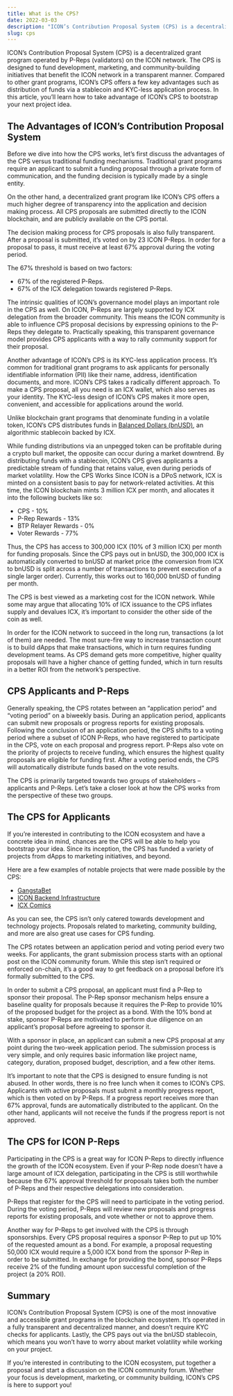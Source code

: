 ```yaml
---
title: What is the CPS?
date: 2022-03-03
description: "ICON’s Contribution Proposal System (CPS) is a decentralized grant program operated by P-Reps (validators) on the ICON network."
slug: cps
---
```


ICON’s Contribution Proposal System (CPS) is a decentralized grant program operated by P-Reps (validators) on the ICON network. The CPS is designed to fund development, marketing, and community-building initiatives that benefit the ICON network in a transparent manner. Compared to other grant programs, ICON’s CPS offers a few key advantages such as distribution of funds via a stablecoin and KYC-less application process. In this article, you’ll learn how to take advantage of ICON’s CPS to bootstrap your next project idea.

## The Advantages of ICON’s Contribution Proposal System

Before we dive into how the CPS works, let’s first discuss the advantages of the CPS versus traditional funding mechanisms. Traditional grant programs require an applicant to submit a funding proposal through a private form of communication, and the funding decision is typically made by a single entity.

On the other hand, a decentralized grant program like ICON’s CPS offers a much higher degree of transparency into the application and decision making process. All CPS proposals are submitted directly to the ICON blockchain, and are publicly available on the CPS portal. 

The decision making process for CPS proposals is also fully transparent. After a proposal is submitted, it’s voted on by 23 ICON P-Reps. In order for a proposal to pass, it must receive at least 67% approval during the voting period.

The 67% threshold is based on two factors:

* 67% of the registered P-Reps.
* 67% of the ICX delegation towards registered P-Reps.

The intrinsic qualities of ICON’s governance model plays an important role in the CPS as well. On ICON, P-Reps are largely supported by ICX delegation from the broader community. This means the ICON community is able to influence CPS proposal decisions by expressing opinions to the P-Reps they delegate to. Practically speaking, this transparent governance model provides CPS applicants with a way to rally community support for their proposal.

Another advantage of ICON’s CPS is its KYC-less application process. It’s common for traditional grant programs to ask applicants for personally identifiable information (PII) like their name, address, identification documents, and more. ICON’s CPS takes a radically different approach. To make a CPS proposal, all you need is an ICX wallet, which also serves as your identity. The KYC-less design of ICON’s CPS makes it more open, convenient, and accessible for applications around the world.

Unlike blockchain grant programs that denominate funding in a volatile token, ICON’s CPS distributes funds in [Balanced Dollars (bnUSD)](https://balanced.network/how/), an algorithmic stablecoin backed by ICX.

While funding distributions via an unpegged token can be profitable during a crypto bull market, the opposite can occur during a market downtrend. By distributing funds with a stablecoin, ICON’s CPS gives applicants a predictable stream of funding that retains value, even during periods of market volatility.
How the CPS Works
Since ICON is a DPoS network, ICX is minted on a consistent basis to pay for network-related activities. At this time, the ICON blockchain mints 3 million ICX per month, and allocates it into the following buckets like so:

* CPS - 10%
* P-Rep Rewards - 13%
* BTP Relayer Rewards - 0%
* Voter Rewards - 77%

Thus, the CPS has access to 300,000 ICX (10% of 3 million ICX) per month for funding proposals. Since the CPS pays out in bnUSD, the 300,000 ICX is automatically converted to bnUSD at market price (the conversion from ICX to bnUSD is split across a number of transactions to prevent execution of a single larger order). Currently, this works out to 160,000 bnUSD of funding per month.

The CPS is best viewed as a marketing cost for the ICON network. While some may argue that allocating 10% of ICX issuance to the CPS inflates supply and devalues ICX, it’s important to consider the other side of the coin as well.

In order for the ICON network to succeed in the long run, transactions (a lot of them) are needed. The most sure-fire way to increase transaction count is to build dApps that make transactions, which in turn requires funding development teams. As CPS demand gets more competitive, higher quality proposals will have a higher chance of getting funded, which in turn results in a better ROI from the network’s perspective.

## CPS Applicants and P-Reps

Generally speaking, the CPS rotates between an “application period” and “voting period” on a biweekly basis. During an application period, applicants can submit new proposals or progress reports for existing proposals. Following the conclusion of an application period, the CPS shifts to a voting period where a subset of ICON P-Reps, who have registered to participate in the CPS, vote on each proposal and progress report. P-Reps also vote on the priority of projects to receive funding, which ensures the highest quality proposals are eligible for funding first. After a voting period ends, the CPS will automatically distribute funds based on the vote results.

The CPS is primarily targeted towards two groups of stakeholders – applicants and P-Reps. Let’s take a closer look at how the CPS works from the perspective of these two groups.

## The CPS for Applicants

If you’re interested in contributing to the ICON ecosystem and have a concrete idea in mind, chances are the CPS will be able to help you bootstrap your idea. Since its inception, the CPS has funded a variety of projects from dApps to marketing initiatives, and beyond.

Here are a few examples of notable projects that were made possible by the CPS:

* [GangstaBet](https://cps.icon.community/proposals/bafybeiaubhdzignnbe24ypwwulsr6fxju4uyujzx5tnyqc6fgop3qbyldu)
* [ICON Backend Infrastructure](https://cps.icon.community/proposals/bafybeiayzkeumkzgqv5gfcipvf6fhk2r6qo5kltzt67tcxm4uyxjsniba4)
* [ICX Comics](https://cps.icon.community/proposals/bafybeighs4wxki52zadu2rftuopdua2357zztgbcy4ioikgjr6javyhb7y)

As you can see, the CPS isn’t only catered towards development and technology projects. Proposals related to marketing, community building, and more are also great use cases for CPS funding.

The CPS rotates between an application period and voting period every two weeks. For applicants, the grant submission process starts with an optional post on the ICON community forum. While this step isn’t required or enforced on-chain, it’s a good way to get feedback on a proposal before it’s formally submitted to the CPS.

In order to submit a CPS proposal, an applicant must find a P-Rep to sponsor their proposal. The P-Rep sponsor mechanism helps ensure a baseline quality for proposals because it requires the P-Rep to provide 10% of the proposed budget for the project as a bond. With the 10% bond at stake, sponsor P-Reps are motivated to perform due diligence on an applicant’s proposal before agreeing to sponsor it.

With a sponsor in place, an applicant can submit a new CPS proposal at any point during the two-week application period. The submission process is very simple, and only requires basic information like project name, category, duration, proposed budget, description, and a few other items.

It’s important to note that the CPS is designed to ensure funding is not abused. In other words, there is no free lunch when it comes to ICON’s CPS. Applicants with active proposals must submit a monthly progress report, which is then voted on by P-Reps. If a progress report receives more than 67% approval, funds are automatically distributed to the applicant. On the other hand, applicants will not receive the funds if the progress report is not approved.

## The CPS for ICON P-Reps

Participating in the CPS is a great way for ICON P-Reps to directly influence the growth of the ICON ecosystem. Even if your P-Rep node doesn’t have a large amount of ICX delegation, participating in the CPS is still worthwhile because the 67% approval threshold for proposals takes both the number of P-Reps and their respective delegations into consideration.

P-Reps that register for the CPS will need to participate in the voting period. During the voting period, P-Reps will review new proposals and progress reports for existing proposals, and vote whether or not to approve them.

Another way for P-Reps to get involved with the CPS is through sponsorships. Every CPS proposal requires a sponsor P-Rep to put up 10% of the requested amount as a bond. For example, a proposal requesting 50,000 ICX would require a 5,000 ICX bond from the sponsor P-Rep in order to be submitted. In exchange for providing the bond, sponsor P-Reps receive 2% of the funding amount upon successful completion of the project (a 20% ROI).

## Summary

ICON’s Contribution Proposal System (CPS) is one of the most innovative and accessible grant programs in the blockchain ecosystem. It’s operated in a fully transparent and decentralized manner, and doesn’t require KYC checks for applicants. Lastly, the CPS pays out via the bnUSD stablecoin, which means you won’t have to worry about market volatility while working on your project.

If you’re interested in contributing to the ICON ecosystem, put together a proposal and start a discussion on the ICON community forum. Whether your focus is development, marketing, or community building, ICON’s CPS is here to support you!